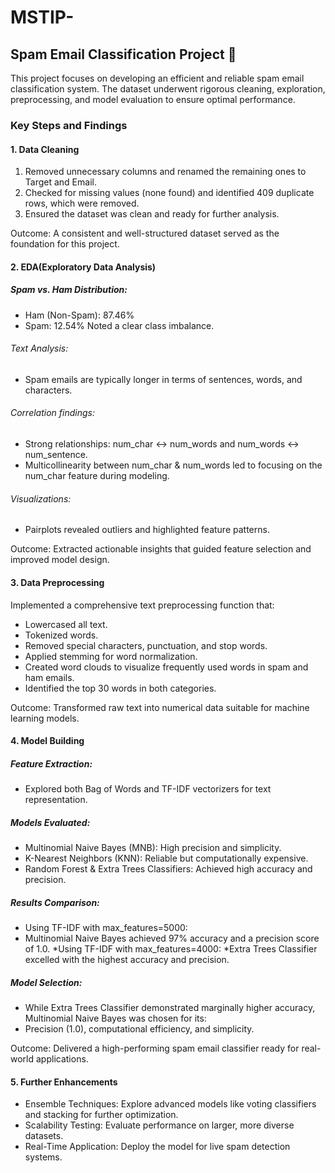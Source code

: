 # MSTIP-

## Spam Email Classification Project 📧
This project focuses on developing an efficient and reliable spam email classification system. The dataset underwent rigorous cleaning, exploration, preprocessing, and model evaluation to ensure optimal performance.

### Key Steps and Findings
#### 1. Data Cleaning
1. Removed unnecessary columns and renamed the remaining ones to Target and Email.
2. Checked for missing values (none found) and identified 409 duplicate rows, which were removed.
3. Ensured the dataset was clean and ready for further analysis.

Outcome: A consistent and well-structured dataset served as the foundation for this project.

#### 2. EDA(Exploratory Data Analysis)
##### Spam vs. Ham Distribution:
* Ham (Non-Spam): 87.46%
* Spam: 12.54%
Noted a clear class imbalance.
###### Text Analysis:
* Spam emails are typically longer in terms of sentences, words, and characters.
###### Correlation findings:
* Strong relationships: num_char ↔ num_words and num_words ↔ num_sentence.
* Multicollinearity between num_char & num_words led to focusing on the num_char feature during modeling.
###### Visualizations:
* Pairplots revealed outliers and highlighted feature patterns.

Outcome: Extracted actionable insights that guided feature selection and improved model design.

#### 3. Data Preprocessing
Implemented a comprehensive text preprocessing function that:
* Lowercased all text.
* Tokenized words.
* Removed special characters, punctuation, and stop words.
* Applied stemming for word normalization.
* Created word clouds to visualize frequently used words in spam and ham emails.
* Identified the top 30 words in both categories.

Outcome: Transformed raw text into numerical data suitable for machine learning models.

#### 4. Model Building
##### Feature Extraction:
* Explored both Bag of Words and TF-IDF vectorizers for text representation.
##### Models Evaluated:
* Multinomial Naive Bayes (MNB): High precision and simplicity.
* K-Nearest Neighbors (KNN): Reliable but computationally expensive.
* Random Forest & Extra Trees Classifiers: Achieved high accuracy and precision.
##### Results Comparison:
* Using TF-IDF with max_features=5000:
* Multinomial Naive Bayes achieved 97% accuracy and a precision score of 1.0.
*Using TF-IDF with max_features=4000:
*Extra Trees Classifier excelled with the highest accuracy and precision.
##### Model Selection:
* While Extra Trees Classifier demonstrated marginally higher accuracy, Multinomial Naive Bayes was chosen for its:
* Precision (1.0), computational efficiency, and simplicity.
  
Outcome: Delivered a high-performing spam email classifier ready for real-world applications.

#### 5. Further Enhancements
* Ensemble Techniques: Explore advanced models like voting classifiers and stacking for further optimization.
* Scalability Testing: Evaluate performance on larger, more diverse datasets.
* Real-Time Application: Deploy the model for live spam detection systems.
